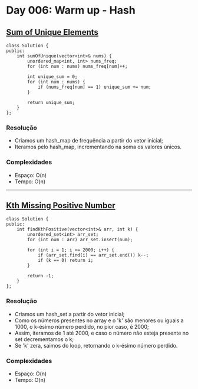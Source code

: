 # Day 006: Warm up - Hash

## [Sum of Unique Elements](https://leetcode.com/problems/sum-of-unique-elements/)
```cpp=
class Solution {
public:
    int sumOfUnique(vector<int>& nums) {
        unordered_map<int, int> nums_freq;
        for (int num : nums) nums_freq[num]++;
        
        int unique_sum = 0;
        for (int num : nums) {
            if (nums_freq[num] == 1) unique_sum += num;
        }
        
        return unique_sum;
    }
};
```

### Resolução
* Criamos um hash_map de frequência a partir do vetor inicial;
* Iteramos pelo hash_map, incrementando na soma os valores únicos.

### Complexidades
* Espaço: O(n)
* Tempo: O(n)

---

## [Kth Missing Positive Number](https://leetcode.com/problems/kth-missing-positive-number/)
```cpp=
class Solution {
public:
    int findKthPositive(vector<int>& arr, int k) {
        unordered_set<int> arr_set;
        for (int num : arr) arr_set.insert(num);
        
        for (int i = 1; i <= 2000; i++) {
            if (arr_set.find(i) == arr_set.end()) k--;
            if (k == 0) return i;
        }
        
        return -1;
    }
};
```

### Resolução
* Criamos um hash_set a partir do vetor inicial;
* Como os números presentes no array e o 'k' são menores ou iguais a 1000, o k-ésimo número perdido, no pior caso, é 2000;
* Assim, iteramos de 1 até 2000, e caso o número não esteja presente no set decrementamos o k;
* Se 'k' zera, saimos do loop, retornando o k-ésimo número perdido.

### Complexidades
* Espaço: O(n)
* Tempo: O(n)
